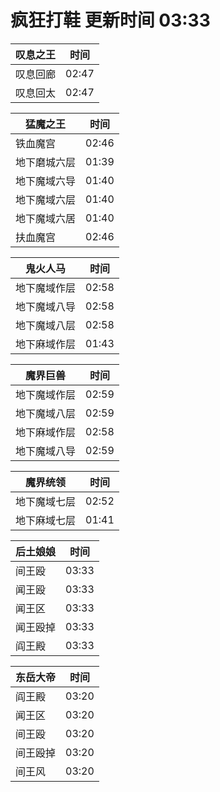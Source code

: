 # 疯狂打鞋 更新时间 03:33

| 叹息之王   | 时间    |
|--------|-------|
| 叹息回廊 | 02:47 |
| 叹息回太 | 02:47 |

| 猛魔之王   | 时间    |
|--------|-------|
| 铁血魔宫 | 02:46 |
| 地下磨城六层 | 01:39 |
| 地下魔域六导 | 01:40 |
| 地下魔域六层 | 01:40 |
| 地下魔域六居 | 01:40 |
| 扶血魔宫 | 02:46 |

| 鬼火人马   | 时间    |
|--------|-------|
| 地下魔域作层 | 02:58 |
| 地下魔域八导 | 02:58 |
| 地下魔域八层 | 02:58 |
| 地下麻域作层 | 01:43 |

| 魔界巨兽   | 时间    |
|--------|-------|
| 地下魔域作层 | 02:59 |
| 地下魔域八层 | 02:59 |
| 地下麻域作层 | 02:58 |
| 地下魔域八导 | 02:59 |

| 魔界统领   | 时间    |
|--------|-------|
| 地下魔域七层 | 02:52 |
| 地下麻域七层 | 01:41 |

| 后土娘娘   | 时间    |
|--------|-------|
| 间王殴 | 03:33 |
| 闻王殴 | 03:33 |
| 闻王区 | 03:33 |
| 闻王殴掉 | 03:33 |
| 阎王殿 | 03:33 |

| 东岳大帝   | 时间    |
|--------|-------|
| 阎王殿 | 03:20 |
| 闻王区 | 03:20 |
| 间王殴 | 03:20 |
| 间王殴掉 | 03:20 |
| 间王风 | 03:20 |